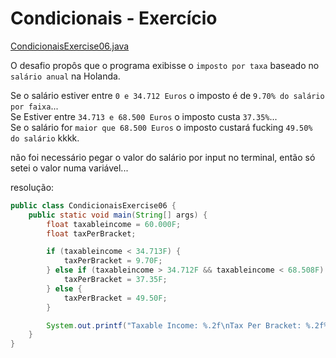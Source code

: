 # Condicionais - Exercício

[CondicionaisExercise06.java](../maratona-java/src/me/kevensouza/maratonajava/intro/CondicionaisExercise06.java)

O desafio propôs que o programa exibisse  o `imposto por taxa` baseado no `salário anual` na Holanda.

Se o salário estiver entre `0 e 34.712 Euros` o imposto é de `9.70% do salário por faixa`...
<br />
Se Estiver entre `34.713 e 68.500 Euros` o imposto custa `37.35%`...
<br />
Se o salário for `maior que 68.500 Euros` o imposto custará fucking `49.50% do salário` kkkk.

não foi necessário pegar o valor do salário por input no terminal, então só setei o valor numa variável...

resolução:
```java
public class CondicionaisExercise06 {
    public static void main(String[] args) {
        float taxableincome = 60.000F;
        float taxPerBracket;

        if (taxableincome < 34.713F) {
            taxPerBracket = 9.70F;
        } else if (taxableincome > 34.712F && taxableincome < 68.508F) {
            taxPerBracket = 37.35F;
        } else {
            taxPerBracket = 49.50F;
        }

        System.out.printf("Taxable Income: %.2f\nTax Per Bracket: %.2f%", taxableincome, taxPerBracket);
    }
}
```